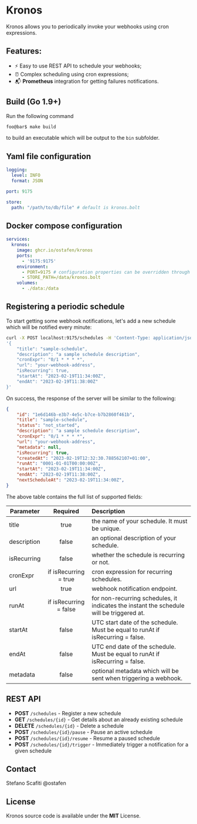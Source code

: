 # Kronos

Kronos allows you to periodically invoke your webhooks using cron expressions.

## Features:

- :zap: Easy to use REST API to schedule your webhooks;
- :alarm_clock: Complex scheduling using cron expressions;
- :mailbox_with_mail: **Prometheus** integration for getting failures notifications.

## Build (Go 1.9+)

Run the following command

```bash
foo@bar$ make build
```
to build an executable which will be output to the `bin` subfolder.

## Yaml file configuration

```yaml
logging:
  level: INFO
  format: JSON

port: 9175

store:
  path: "/path/to/db/file" # default is kronos.bolt
```

## Docker compose configuration

```yaml
services:
  kronos:
    image: ghcr.io/ostafen/kronos
    ports:
      - '9175:9175'
    environment:
      - PORT=9175 # configuration properties can be overridden through environment variables
      - STORE_PATH=/data/kronos.bolt
    volumes:
      - ./data:/data
```

## Registering a periodic schedule
To start getting some webhook notifications, let's add a new schedule which will be notified every minute:
```bash
curl -X POST localhost:9175/schedules -H 'Content-Type: application/json' -d \
'{
    "title": "sample-schedule",
    "description": "a sample schedule description",
    "cronExpr": "0/1 * * * *",
    "url": "your-webhook-address",
    "isRecurring": true,
    "startAt": "2023-02-19T11:34:00Z",
    "endAt": "2023-02-19T11:38:00Z"
}'
```
On success, the response of the server will be similar to the following:
```json
{
    "id": "1e6d146b-e3b7-4e5c-b7ce-b7b2860f461b",
    "title": "sample-schedule",
    "status": "not_started",
    "description": "a sample schedule description",
    "cronExpr": "0/1 * * * *",
    "url": "your-webhook-address",
    "metadata": null,
    "isRecurring": true,
    "createdAt": "2023-02-19T12:32:30.788562107+01:00",
    "runAt": "0001-01-01T00:00:00Z",
    "startAt": "2023-02-19T11:34:00Z",
    "endAt": "2023-02-19T11:38:00Z",
    "nextScheduleAt": "2023-02-19T11:34:00Z",
}
```

The above table contains the full list of supported fields:

| Parameter   |      Required      | Description |
|-------------|:------------------:|:------------|
| title |  true | the name of your schedule. It must be unique. |
| description |  false   | an optional description of your schedule. |
| isRecurring | false | whether the schedule is recurring or not. |
| cronExpr | if isRecurring = true | cron expression for recurring schedules. |
| url | true | webhook notification endpoint. |
| runAt | if isRecurring = false | for non-recurring schedules, it indicates the instant the schedule will be triggered at. |
| startAt | false | UTC start date of the schedule. Must be equal to runAt if isRecurring = false. |
| endAt | false | UTC end date of the schedule. Must be equal to runAt if isRecurring = false. |
| metadata | false | optional metadata which will be sent when triggering a webhook. |


## REST API

- **POST** `/schedules` - Register a new schedule
- **GET** `/schedules/{id}` - Get details about an already existing schedule
- **DELETE** `/schedules/{id}` - Delete a schedule
- **POST** `/schedules/{id}/pause` - Pause an active schedule
- **POST** `/schedules/{id}/resume` - Resume a paused schedule
- **POST** `/schedules/{id}/trigger` - Immediately trigger a notification for a given schedule

## Contact
Stefano Scafiti @ostafen

## License
Kronos source code is available under the **MIT** License.